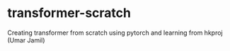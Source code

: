 # transformer-scratch
Creating transformer from scratch using pytorch and learning from hkproj (Umar Jamil)
